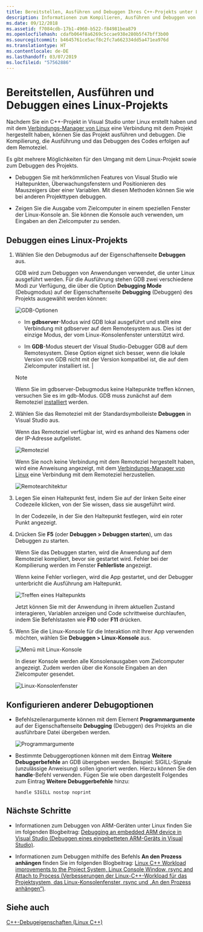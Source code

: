 ```yaml
---
title: Bereitstellen, Ausführen und Debuggen Ihres C++-Projekts unter Linux in Visual Studio
description: Informationen zum Kompilieren, Ausführen und Debuggen von Code auf dem Remoteziel in einem C++-Projekt unter Linux in Visual Studio.
ms.date: 09/12/2018
ms.assetid: f7084cdb-17b1-4960-b522-f84981bea879
ms.openlocfilehash: cdafb064f8a6269c5ccae938e280b5f47bff3b00
ms.sourcegitcommit: b4645761ce5acf8c2fc7a662334dd5a471ea976d
ms.translationtype: HT
ms.contentlocale: de-DE
ms.lasthandoff: 03/07/2019
ms.locfileid: "57562886"
---
```

# <a name="deploy-run-and-debug-your-linux-project"></a>Bereitstellen, Ausführen und Debuggen eines Linux-Projekts

Nachdem Sie ein C++-Projekt in Visual Studio unter Linux erstellt haben und mit dem [Verbindungs-Manager von Linux](connect-to-your-remote-linux-computer.md) eine Verbindung mit dem Projekt hergestellt haben, können Sie das Projekt ausführen und debuggen. Die Kompilierung, die Ausführung und das Debuggen des Codes erfolgen auf dem Remoteziel.

Es gibt mehrere Möglichkeiten für den Umgang mit dem Linux-Projekt sowie zum Debuggen des Projekts.

- Debuggen Sie mit herkömmlichen Features von Visual Studio wie Haltepunkten, Überwachungsfenstern und Positionieren des Mauszeigers über einer Variablen. Mit diesen Methoden können Sie wie bei anderen Projekttypen debuggen.

- Zeigen Sie die Ausgabe vom Zielcomputer in einem speziellen Fenster der Linux-Konsole an. Sie können die Konsole auch verwenden, um Eingaben an den Zielcomputer zu senden.

## <a name="debug-your-linux-project"></a>Debuggen eines Linux-Projekts

1. Wählen Sie den Debugmodus auf der Eigenschaftenseite **Debuggen** aus.

   GDB wird zum Debuggen von Anwendungen verwendet, die unter Linux ausgeführt werden. Für die Ausführung stehen GDB zwei verschiedene Modi zur Verfügung, die über die Option **Debugging Mode** (Debugmodus) auf der Eigenschaftenseite **Debugging** (Debuggen) des Projekts ausgewählt werden können:

   ![GDB-Optionen](media/settings_debugger.png)

   - Im **gdbserver**-Modus wird GDB lokal ausgeführt und stellt eine Verbindung mit gdbserver auf dem Remotesystem aus.  Dies ist der einzige Modus, der vom Linux-Konsolenfenster unterstützt wird.

   - Im **GDB**-Modus steuert der Visual Studio-Debugger GDB auf dem Remotesystem. Diese Option eignet sich besser, wenn die lokale Version von GDB nicht mit der Version kompatibel ist, die auf dem Zielcomputer installiert ist. |

   > [!NOTE]
   > Wenn Sie im gdbserver-Debugmodus keine Haltepunkte treffen können, versuchen Sie es im gdb-Modus. GDB muss zunächst auf dem Remoteziel [installiert](download-install-and-setup-the-linux-development-workload.md) werden.

1. Wählen Sie das Remoteziel mit der Standardsymbolleiste **Debuggen** in Visual Studio aus.

   Wenn das Remoteziel verfügbar ist, wird es anhand des Namens oder der IP-Adresse aufgelistet.

   ![Remoteziel](media/remote_target.png)

   Wenn Sie noch keine Verbindung mit dem Remoteziel hergestellt haben, wird eine Anweisung angezeigt, mit dem [Verbindungs-Manager von Linux](connect-to-your-remote-linux-computer.md) eine Verbindung mit dem Remoteziel herzustellen.

   ![Remotearchitektur](media/architecture.png)

1. Legen Sie einen Haltepunkt fest, indem Sie auf der linken Seite einer Codezeile klicken, von der Sie wissen, dass sie ausgeführt wird.

   In der Codezeile, in der Sie den Haltepunkt festlegen, wird ein roter Punkt angezeigt.

1. Drücken Sie **F5** (oder **Debuggen > Debuggen starten**), um das Debuggen zu starten.

   Wenn Sie das Debuggen starten, wird die Anwendung auf dem Remoteziel kompiliert, bevor sie gestartet wird. Fehler bei der Kompilierung werden im Fenster **Fehlerliste** angezeigt.

   Wenn keine Fehler vorliegen, wird die App gestartet, und der Debugger unterbricht die Ausführung am Haltepunkt.

   ![Treffen eines Haltepunkts](media/hit_breakpoint.png)

   Jetzt können Sie mit der Anwendung in ihrem aktuellen Zustand interagieren, Variablen anzeigen und Code schrittweise durchlaufen, indem Sie Befehlstasten wie **F10** oder **F11** drücken.

1. Wenn Sie die Linux-Konsole für die Interaktion mit Ihrer App verwenden möchten, wählen Sie **Debuggen > Linux-Konsole** aus.

   ![Menü mit Linux-Konsole](media/consolemenu.png)

   In dieser Konsole werden alle Konsolenausgaben vom Zielcomputer angezeigt. Zudem werden über die Konsole Eingaben an den Zielcomputer gesendet.

   ![Linux-Konsolenfenster](media/consolewindow.png)

## <a name="configure-other-debugging-options"></a>Konfigurieren anderer Debugoptionen

- Befehlszeilenargumente können mit dem Element **Programmargumente** auf der Eigenschaftenseite **Debugging** (Debuggen) des Projekts an die ausführbare Datei übergeben werden.

   ![Programmargumente](media/settings_programarguments.png)

- Bestimmte Debuggeroptionen können mit dem Eintrag **Weitere Debuggerbefehle** an GDB übergeben werden.  Beispiel: SIGILL-Signale (unzulässige Anweisung) sollen ignoriert werden.  Hierzu können Sie den **handle**-Befehl verwenden.  Fügen Sie wie oben dargestellt Folgendes zum Eintrag **Weitere Debuggerbefehle** hinzu:

   `handle SIGILL nostop noprint`

## <a name="next-steps"></a>Nächste Schritte

- Informationen zum Debuggen von ARM-Geräten unter Linux finden Sie im folgenden Blogbeitrag: [Debugging an embedded ARM device in Visual Studio (Debuggen eines eingebetteten ARM-Geräts in Visual Studio)](https://blogs.msdn.microsoft.com/vcblog/2018/01/10/debugging-an-embedded-arm-device-in-visual-studio/).

- Informationen zum Debuggen mithilfe des Befehls **An den Prozess anhängen** finden Sie im folgenden Blogbeitrag: [Linux C++ Workload improvements to the Project System, Linux Console Window, rsync and Attach to Process (Verbesserungen der Linux-C++-Workload für das Projektsystem, das Linux-Konsolenfenster, rsync und „An den Prozess anhängen“)](https://blogs.msdn.microsoft.com/vcblog/2018/03/13/linux-c-workload-improvements-to-the-project-system-linux-console-window-rsync-and-attach-to-process/).

## <a name="see-also"></a>Siehe auch

[C++-Debugeigenschaften (Linux C++)](prop-pages/debugging-linux.md)
